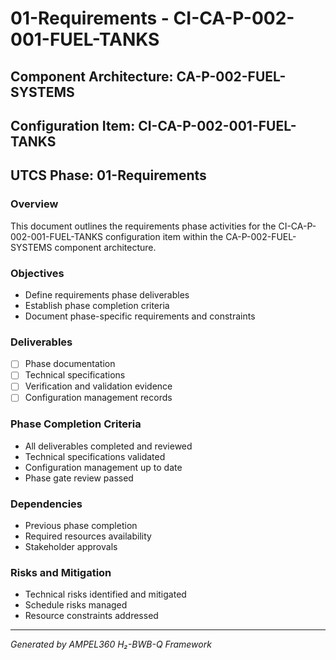 # 01-Requirements - CI-CA-P-002-001-FUEL-TANKS

## Component Architecture: CA-P-002-FUEL-SYSTEMS
## Configuration Item: CI-CA-P-002-001-FUEL-TANKS
## UTCS Phase: 01-Requirements

### Overview
This document outlines the requirements phase activities for the CI-CA-P-002-001-FUEL-TANKS configuration item within the CA-P-002-FUEL-SYSTEMS component architecture.

### Objectives
- Define requirements phase deliverables
- Establish phase completion criteria
- Document phase-specific requirements and constraints

### Deliverables
- [ ] Phase documentation
- [ ] Technical specifications
- [ ] Verification and validation evidence
- [ ] Configuration management records

### Phase Completion Criteria
- All deliverables completed and reviewed
- Technical specifications validated
- Configuration management up to date
- Phase gate review passed

### Dependencies
- Previous phase completion
- Required resources availability
- Stakeholder approvals

### Risks and Mitigation
- Technical risks identified and mitigated
- Schedule risks managed
- Resource constraints addressed

---
*Generated by AMPEL360 H₂-BWB-Q Framework*
